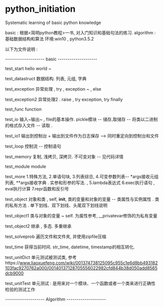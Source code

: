 # python_initiation
Systematic learning of basic python knowledge


basic : 根据<简明python教程>一书, 对入门知识和基础句法的练习.
algorithm : 基础数据结构和算法
环境:win10 , python3.5.2

以下为文件说明 :

-------------------- basic --------------------

test_start          hello world ~

test_datastruct     数据结构. 列表, 元组, 字典

test_exception      异常处理 , try , exception ~ , else

test_exception2     异常处理2 .  raise , try exception, try finally

test_func           function

test_io             输入~输出~ , file的基本操作.  pickle模块 -- 储存,取储存 -- 将类以二进制的格式存入文件 -- 读取 .

test_io1            输出到控制台 + 输出到文件作为日志保存 --> 同时重定向到控制台和文件

test_loop           控制流 -- 控制语句

test_memory         复制, 浅拷贝, 深拷贝.  不可变对象 -- 见代码详情

test_module         module

test_more           1.特殊方法, 2.单语句块, 3.列表综合, 4.可变参数列表-- *args接收元组列表, **args接收字典 . 实参和形参的写法.  , 5.lambda表达式  6.exec执行语句 , eval执行计算  7.repr函数和反引号

test_object         对象和类 , self, __init__,  类的变量和对象的变量 -- 类属性与实例属性 . 类的私有方法 . 单下划线、双下划线、头尾双下划线说明

test_object1        类与对象的变量 ~    self. 为属性参考, __privatevar修饰的为私有变量

test_object2        继承 , 多态.  多重继承

test_solveprob      遍历文件和文件夹, 并使用zipfile压缩

test_time           获得当前时间.  str_time, datetime, timestamp的相互转化.

test_unitDict       单元测试被测试类, 参考https://www.liaoxuefeng.com/wiki/001374738125095c955c1e6d8bb493182103fac9270762a000/00140137128705556022982cfd844b38d050add8565dcb9000

test_unitTest       单元测试 : 是用来对一个模块、一个函数或者一个类来进行正确性检验的测试工作


-------------------- Algorithm --------------------





